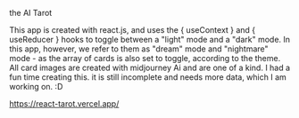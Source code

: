 the AI Tarot

This app is created with react.js, and uses the { useContext } and { useReducer } hooks to toggle between a "light" mode and a "dark" mode.
In this app, however, we refer to them as "dream" mode and "nightmare" mode - as the array of cards is also set to toggle, according to the theme. 
All card images are created with midjourney Ai and are one of a kind.
I had a fun time creating this.
it is still incomplete and needs more data, which I am working on. :D

https://react-tarot.vercel.app/
